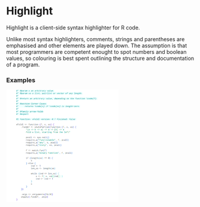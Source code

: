 
Highlight
================

Highlight is a client-side syntax highlighter for R code. 

Unlike most syntax highlighters, comments, strings and parentheses are emphasised and 
other elements are played down. The assumption is that most programmers are competent
enought to spot numbers and boolean values, so colouring is best spent 
outlining the structure and documentation of a program. 

### Examples

<img src = "example.png"  width ="300" height ="300">
